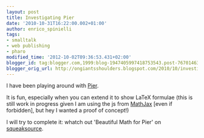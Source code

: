 ```yaml
---
layout: post
title: Investigating Pier
date: '2010-10-31T16:22:00.002+01:00'
author: enrico_spinielli
tags:
- smalltalk
- web publishing
- pharo
modified_time: '2012-10-02T09:36:53.431+02:00'
blogger_id: tag:blogger.com,1999:blog-1947405997418753543.post-7670146392801443094
blogger_orig_url: http://ongiantsshoulders.blogspot.com/2010/10/investigating-pier.html
---
```


I have been playing around with [Pier](http://www.piercms.com/).

It is fun, especially when you can extend it to show LaTeX formulae (this is still work in progress given I am using the js from [MathJax](http://www.mathjax.org/) [even if forbidden], but hey I wanted a proof of concept!)

I will try to complete it: whatch out 'Beautiful Math for Pier' on [squeaksource](http://www.squeaksource.com/).
